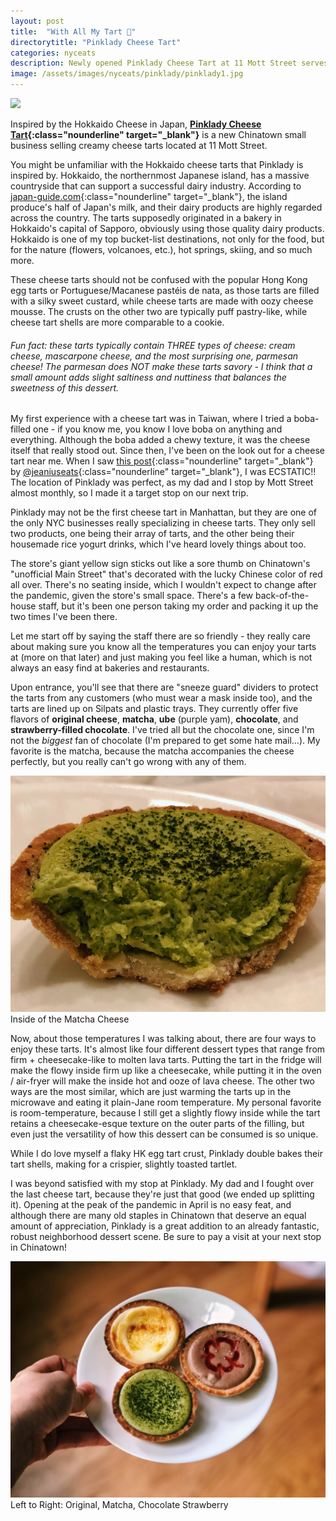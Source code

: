 ```yaml
---
layout: post
title:  "With All My Tart 💖"
directorytitle: "Pinklady Cheese Tart"
categories: nyceats
description: Newly opened Pinklady Cheese Tart at 11 Mott Street serves Hokkaido-inspired cheese tarts. If you like cheesecake, you'll LOVE these.
image: /assets/images/nyceats/pinklady/pinklady1.jpg
---
```

<div class="singleimagecontainer">
    <img src="{{ page.image }}" class="image">
</div>

Inspired by the Hokkaido Cheese in Japan, **[Pinklady Cheese Tart](https://www.instagram.com/pinkladycheesetart/?hl=en){:class="nounderline" target="_blank"}** is a new Chinatown small business selling creamy cheese tarts located at 11 Mott Street. 

You might be unfamiliar with the Hokkaido cheese tarts that Pinklady is inspired by. Hokkaido, the northernmost Japanese island, has a massive countryside that can support a successful dairy industry. According to [japan-guide.com](https://www.japan-guide.com/e/e5312.html){:class="nounderline" target="_blank"}, the island produce's half of Japan's milk, and their dairy products are highly regarded across the country. The tarts supposedly originated in a bakery in Hokkaido's capital of Sapporo, obviously using those quality dairy products. Hokkaido is one of my top bucket-list destinations, not only for the food, but for the nature (flowers, volcanoes, etc.), hot springs, skiing, and so much more. 

These cheese tarts should not be confused with the popular Hong Kong egg tarts or Portuguese/Macanese pastéis de nata, as those tarts are filled with a silky sweet custard, while cheese tarts are made with oozy cheese mousse. The crusts on the other two are typically puff pastry-like, while cheese tart shells are more comparable to a cookie.

###### Fun fact: these tarts typically contain THREE types of cheese: cream cheese, mascarpone cheese, and the most surprising one, parmesan cheese! The parmesan does NOT make these tarts savory - I think that a small amount adds slight saltiness and nuttiness that balances the sweetness of this dessert. 

My first experience with a cheese tart was in Taiwan, where I tried a boba-filled one - if you know me, you know I love boba on anything and everything. Although the boba added a chewy texture, it was the cheese itself that really stood out. Since then, I've been on the look out for a cheese tart near me. When I saw [this post](https://www.instagram.com/p/CDmiUUdHTPM/){:class="nounderline" target="_blank"} by [@jeaniuseats](https://www.instagram.com/jeaniuseats/){:class="nounderline" target="_blank"}, I was ECSTATIC!! The location of Pinklady was perfect, as my dad and I stop by Mott Street almost monthly, so I made it a target stop on our next trip. 

Pinklady may not be the first cheese tart in Manhattan, but they are one of the only NYC businesses really specializing in cheese tarts. They only sell two products, one being their array of tarts, and the other being their housemade rice yogurt drinks, which I've heard lovely things about too. 

The store's giant yellow sign sticks out like a sore thumb on Chinatown's "unofficial Main Street" that's decorated with the lucky Chinese color of red all over. There's no seating inside, which I wouldn't expect to change after the pandemic, given the store's small space. There's a few back-of-the-house staff, but it's been one person taking my order and packing it up the two times I've been there. 

Let me start off by saying the staff there are so friendly - they really care about making sure you know all the temperatures you can enjoy your tarts at (more on that later) and just making you feel like a human, which is not always an easy find at bakeries and restaurants. 

Upon entrance, you'll see that there are "sneeze guard" dividers to protect the tarts from any customers (who must wear a mask inside too), and the tarts are lined up on Silpats and plastic trays. They currently offer five flavors of **original cheese**, **matcha**, **ube** (purple yam), **chocolate**, and **strawberry-filled chocolate**. I've tried all but the chocolate one, since I'm not the *biggest* fan of chocolate (I'm prepared to get some hate mail...). My favorite is the matcha, because the matcha accompanies the cheese perfectly, but you really can't go wrong with any of them. 

<div class="singleimagecontainer">
    <img src="/assets/images/nyceats/pinklady/pinkladycenter.JPG" class="image">
    <div class="singleimageoverlay">Inside of the Matcha Cheese</div>
</div>

Now, about those temperatures I was talking about, there are four ways to enjoy these tarts. It's almost like four different dessert types that range from firm + cheesecake-like to molten lava tarts. Putting the tart in the fridge will make the flowy inside firm up like a cheesecake, while putting it in the oven / air-fryer will make the inside hot and ooze of lava cheese. The other two ways are the most similar, which are just warming the tarts up in the microwave and eating it plain-Jane room temperature. My personal favorite is room-temperature, because I still get a slightly flowy inside while the tart retains a cheesecake-esque texture on the outer parts of the filling, but even just the versatility of how this dessert can be consumed is so unique. 

While I do love myself a flaky HK egg tart crust, Pinklady double bakes their tart shells, making for a crispier, slightly toasted tartlet. 

I was beyond satisfied with my stop at Pinklady. My dad and I fought over the last cheese tart, because they're just that good (we ended up splitting it). Opening at the peak of the pandemic in April is no easy feat, and although there are many old staples in Chinatown that deserve an equal amount of appreciation, Pinklady is a great addition to an already fantastic, robust neighborhood dessert scene. Be sure to pay a visit at your next stop in Chinatown!

<div class="singleimagecontainer">
    <img src="/assets/images/nyceats/pinklady/pinklady3.JPG" class="image">
    <div class="singleimageoverlay">Left to Right: Original, Matcha, Chocolate Strawberry</div>
</div>